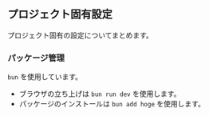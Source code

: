 ## プロジェクト固有設定

プロジェクト固有の設定についてまとめます。

### パッケージ管理

`bun` を使用しています。

- ブラウザの立ち上げは `bun run dev` を使用します。
- パッケージのインストールは `bun add hoge` を使用します。
